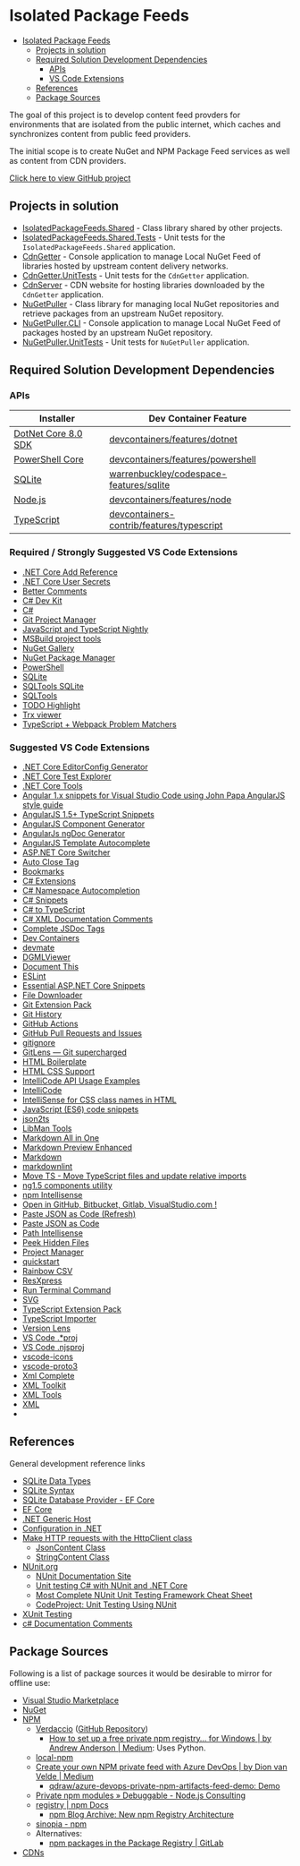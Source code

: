 # Isolated Package Feeds

- [Isolated Package Feeds](#isolated-package-feeds)
  - [Projects in solution](#projects-in-solution)
  - [Required Solution Development Dependencies](#required-solution-development-dependencies)
    - [APIs](#apis)
    - [VS Code Extensions](#required-strongly-suggested-vs-code-extensions)
  - [References](#references)
  - [Package Sources](#package-sources)

The goal of this project is to develop content feed provders for environments that are isolated from the public internet, which caches and synchronizes content from public feed providers.

The initial scope is to create NuGet and NPM Package Feed services as well as content from CDN providers.

[Click here to view GitHub project](https://github.com/users/lerwine/projects/4)

## Projects in solution

- [IsolatedPackageFeeds.Shared](./IsolatedPackageFeeds.Shared/README.md) - Class library shared by other projects.
- [IsolatedPackageFeeds.Shared.Tests](./IsolatedPackageFeeds.Shared.Tests/README.md) - Unit tests for the `IsolatedPackageFeeds.Shared` application.
- [CdnGetter](./CdnGetter/README.md) - Console application to manage Local NuGet Feed of libraries hosted by upstream content delivery networks.
- [CdnGetter.UnitTests](./CdnGetter.UnitTests/README.md) - Unit tests for the `CdnGetter` application.
- [CdnServer](./CdnServer/README.md) - CDN website for hosting libraries downloaded by the `CdnGetter` application.
- [NuGetPuller](./NuGetPuller/README.md) - Class library for managing local NuGet repositories and retrieve packages from an upstream NuGet repository.
- [NuGetPuller.CLI](./NuGetPuller.CLI/README.md) - Console application to manage Local NuGet Feed of packages hosted by an upstream NuGet repository.
- [NuGetPuller.UnitTests](./NuGetPuller.UnitTests/README.md) - Unit tests for `NuGetPuller` application.

## Required Solution Development Dependencies

### APIs

| Installer                                                                     | Dev Container Feature                                                                                                   |
|-------------------------------------------------------------------------------|-------------------------------------------------------------------------------------------------------------------------|
| [DotNet Core 8.0 SDK](https://dotnet.microsoft.com/en-us/download/dotnet/8.0) | [devcontainers/features/dotnet](https://github.com/devcontainers/features/tree/main/src/dotnet)                         |
| [PowerShell Core](https://github.com/powershell/powershell)                   | [devcontainers/features/powershell](https://github.com/devcontainers/features/tree/main/src/powershell)                 |
| [SQLite](https://www.sqlite.org/download.html)                                | [warrenbuckley/codespace-features/sqlite](https://github.com/warrenbuckley/codespace-features/tree/main/src/sqlite)     |
| [Node.js](https://nodejs.org/en/download/current)                             | [devcontainers/features/node](https://github.com/devcontainers/features/blob/main/src/node)                             |
| [TypeScript](https://www.npmjs.com/package/typescript)                        | [devcontainers-contrib/features/typescript](https://github.com/devcontainers-contrib/features/tree/main/src/typescript) |

### Required / Strongly Suggested VS Code Extensions

- [.NET Core Add Reference](https://marketplace.visualstudio.com/items?itemName=adrianwilczynski.add-reference)
- [.NET Core User Secrets](https://marketplace.visualstudio.com/items?itemName=adrianwilczynski.user-secrets)
- [Better Comments](https://marketplace.visualstudio.com/items?itemName=aaron-bond.better-comments)
- [C# Dev Kit](https://marketplace.visualstudio.com/items?itemName=ms-dotnettools.csdevkit)
- [C#](https://marketplace.visualstudio.com/items?itemName=ms-dotnettools.csharp)
- [Git Project Manager](https://marketplace.visualstudio.com/items?itemName=felipecaputo.git-project-manager)
- [JavaScript and TypeScript Nightly](https://marketplace.visualstudio.com/items?itemName=ms-vscode.vscode-typescript-next)
- [MSBuild project tools](https://marketplace.visualstudio.com/items?itemName=tintoy.msbuild-project-tools)
- [NuGet Gallery](https://marketplace.visualstudio.com/items?itemName=patcx.vscode-nuget-gallery)
- [NuGet Package Manager](https://marketplace.visualstudio.com/items?itemName=jmrog.vscode-nuget-package-manager)
- [PowerShell](https://marketplace.visualstudio.com/items?itemName=ms-vscode.powershell)
- [SQLite](https://marketplace.visualstudio.com/items?itemName=alexcvzz.vscode-sqlite)
- [SQLTools SQLite](https://marketplace.visualstudio.com/items?itemName=mtxr.sqltools-driver-sqlite)
- [SQLTools](https://marketplace.visualstudio.com/items?itemName=mtxr.sqltools)
- [TODO Highlight](https://marketplace.visualstudio.com/items?itemName=wayou.vscode-todo-highlight)
- [Trx viewer](https://marketplace.visualstudio.com/items?itemName=scabana.trxviewer)
- [TypeScript + Webpack Problem Matchers](https://marketplace.visualstudio.com/items?itemName=amodio.tsl-problem-matcher)

### Suggested VS Code Extensions

- [.NET Core EditorConfig Generator](https://marketplace.visualstudio.com/items?itemName=doggy8088.netcore-editorconfiggenerator)
- [.NET Core Test Explorer](https://marketplace.visualstudio.com/items?itemName=formulahendry.dotnet-test-explorer)
- [.NET Core Tools](https://marketplace.visualstudio.com/items?itemName=formulahendry.dotnet)
- [Angular 1.x snippets for Visual Studio Code using John Papa AngularJS style guide](https://marketplace.visualstudio.com/items?itemName=lperdomo.angular1-code-snippets-johnpapastyle)
- [AngularJS 1.5+ TypeScript Snippets](https://marketplace.visualstudio.com/items?itemName=jimmychandra.angularjs-1-5--typescript-snippets)
- [AngularJS Component Generator](https://marketplace.visualstudio.com/items?itemName=ohutsulyak.angularjs-component-generator)
- [AngularJs ngDoc Generator](https://marketplace.visualstudio.com/items?itemName=Luis.angularjs-ngdoc-generator)
- [AngularJS Template Autocomplete](https://marketplace.visualstudio.com/items?itemName=michaelisom.angularjs-template-autocomplete)
- [ASP.NET Core Switcher](https://marketplace.visualstudio.com/items?itemName=adrianwilczynski.asp-net-core-switcher)
- [Auto Close Tag](https://marketplace.visualstudio.com/items?itemName=formulahendry.auto-close-tag)
- [Bookmarks](https://marketplace.visualstudio.com/items?itemName=alefragnani.Bookmarks)
- [C# Extensions](https://marketplace.visualstudio.com/items?itemName=kreativ-software.csharpextensions)
- [C# Namespace Autocompletion](https://marketplace.visualstudio.com/items?itemName=adrianwilczynski.namespace)
- [C# Snippets](https://marketplace.visualstudio.com/items?itemName=jorgeserrano.vscode-csharp-snippets)
- [C# to TypeScript](https://marketplace.visualstudio.com/items?itemName=adrianwilczynski.csharp-to-typescript)
- [C# XML Documentation Comments](https://marketplace.visualstudio.com/items?itemName=k--kato.docomment)
- [Complete JSDoc Tags](https://marketplace.visualstudio.com/items?itemName=HookyQR.JSDocTagComplete)
- [Dev Containers](https://marketplace.visualstudio.com/items?itemName=ms-vscode-remote.remote-containers)
- [devmate](https://marketplace.visualstudio.com/items?itemName=AutomatedSoftwareTestingGmbH.devmate)
- [DGMLViewer](https://marketplace.visualstudio.com/items?itemName=coderAllan.vscode-dgmlviewer)
- [Document This](https://marketplace.visualstudio.com/items?itemName=oouo-diogo-perdigao.docthis)
- [ESLint](https://marketplace.visualstudio.com/items?itemName=dbaeumer.vscode-eslint)
- [Essential ASP.NET Core Snippets](https://marketplace.visualstudio.com/items?itemName=doggy8088.netcore-snippets)
- [File Downloader](https://marketplace.visualstudio.com/items?itemName=mindaro-dev.file-downloader)
- [Git Extension Pack](https://marketplace.visualstudio.com/items?itemName=donjayamanne.git-extension-pack)
- [Git History](https://marketplace.visualstudio.com/items?itemName=donjayamanne.githistory)
- [GitHub Actions](https://marketplace.visualstudio.com/items?itemName=github.vscode-github-actions)
- [GitHub Pull Requests and Issues](https://marketplace.visualstudio.com/items?itemName=GitHub.vscode-pull-request-github)
- [gitignore](https://marketplace.visualstudio.com/items?itemName=codezombiech.gitignore)
- [GitLens — Git supercharged](https://marketplace.visualstudio.com/items?itemName=eamodio.gitlens)
- [HTML Boilerplate](https://marketplace.visualstudio.com/items?itemName=sidthesloth.html5-boilerplate)
- [HTML CSS Support](https://marketplace.visualstudio.com/items?itemName=ecmel.vscode-html-css)
- [IntelliCode API Usage Examples](https://marketplace.visualstudio.com/items?itemName=VisualStudioExptTeam.intellicode-api-usage-examples)
- [IntelliCode](https://marketplace.visualstudio.com/items?itemName=VisualStudioExptTeam.vscodeintellicode)
- [IntelliSense for CSS class names in HTML](https://marketplace.visualstudio.com/items?itemName=Zignd.html-css-class-completion)
- [JavaScript (ES6) code snippets](https://marketplace.visualstudio.com/items?itemName=xabikos.JavaScriptSnippets)
- [json2ts](https://marketplace.visualstudio.com/items?itemName=GregorBiswanger.json2ts)
- [LibMan Tools](https://marketplace.visualstudio.com/items?itemName=adrianwilczynski.libman)
- [Markdown All in One](https://marketplace.visualstudio.com/items?itemName=yzhang.markdown-all-in-one)
- [Markdown Preview Enhanced](https://marketplace.visualstudio.com/items?itemName=shd101wyy.markdown-preview-enhanced)
- [Markdown](https://marketplace.visualstudio.com/items?itemName=starkwang.markdown)
- [markdownlint](https://marketplace.visualstudio.com/items?itemName=DavidAnson.vscode-markdownlint)
- [Move TS - Move TypeScript files and update relative imports](https://marketplace.visualstudio.com/items?itemName=stringham.move-ts)
- [ng1.5 components utility](https://marketplace.visualstudio.com/items?itemName=ipatalas.vscode-angular-components-intellisense)
- [npm Intellisense](https://marketplace.visualstudio.com/items?itemName=christian-kohler.npm-intellisense)
- [Open in GitHub, Bitbucket, Gitlab, VisualStudio.com !](https://marketplace.visualstudio.com/items?itemName=ziyasal.vscode-open-in-github)
- [Paste JSON as Code (Refresh)](https://marketplace.visualstudio.com/items?itemName=doggy8088.quicktype-refresh)
- [Paste JSON as Code](https://marketplace.visualstudio.com/items?itemName=quicktype.quicktype)
- [Path Intellisense](https://marketplace.visualstudio.com/items?itemName=christian-kohler.path-intellisense)
- [Peek Hidden Files](https://marketplace.visualstudio.com/items?itemName=adrianwilczynski.toggle-hidden)
- [Project Manager](https://marketplace.visualstudio.com/items?itemName=alefragnani.project-manager)
- [quickstart](https://marketplace.visualstudio.com/items?itemName=lolkush.quickstart)
- [Rainbow CSV](https://marketplace.visualstudio.com/items?itemName=mechatroner.rainbow-csv)
- [ResXpress](https://marketplace.visualstudio.com/items?itemName=PrateekMahendrakar.resxpress)
- [Run Terminal Command](https://marketplace.visualstudio.com/items?itemName=adrianwilczynski.terminal-commands)
- [SVG](https://marketplace.visualstudio.com/items?itemName=jock.svg)
- [TypeScript Extension Pack](https://marketplace.visualstudio.com/items?itemName=loiane.ts-extension-pack)
- [TypeScript Importer](https://marketplace.visualstudio.com/items?itemName=pmneo.tsimporter)
- [Version Lens](https://marketplace.visualstudio.com/items?itemName=pflannery.vscode-versionlens)
- [VS Code .*proj](https://marketplace.visualstudio.com/items?itemName=jRichardeau.vscode-vsproj)
- [VS Code .njsproj](https://marketplace.visualstudio.com/items?itemName=berkansivri.vscode-njsproj)
- [vscode-icons](https://marketplace.visualstudio.com/items?itemName=vscode-icons-team.vscode-icons)
- [vscode-proto3](https://marketplace.visualstudio.com/items?itemName=zxh404.vscode-proto3)
- [Xml Complete](https://marketplace.visualstudio.com/items?itemName=rogalmic.vscode-xml-complete)
- [XML Toolkit](https://marketplace.visualstudio.com/items?itemName=SAPOSS.xml-toolkit)
- [XML Tools](https://marketplace.visualstudio.com/items?itemName=DotJoshJohnson.xml)
- [XML](https://marketplace.visualstudio.com/items?itemName=redhat.vscode-xml)
- 
## References

General development reference links

- [SQLite Data Types](https://learn.microsoft.com/en-us/dotnet/standard/data/sqlite/types)
- [SQLite Syntax](https://www.sqlite.org/lang.html)
- [SQLite Database Provider - EF Core](https://learn.microsoft.com/en-us/ef/core/providers/sqlite/?tabs=dotnet-core-cli)
- [EF Core](https://learn.microsoft.com/en-us/ef/core/)
- [.NET Generic Host](https://learn.microsoft.com/en-us/dotnet/core/extensions/generic-host)
- [Configuration in .NET](https://learn.microsoft.com/en-us/dotnet/core/extensions/configuration)
- [Make HTTP requests with the HttpClient class](https://learn.microsoft.com/en-us/dotnet/fundamentals/networking/http/httpclient)
  - [JsonContent Class](https://learn.microsoft.com/en-us/dotnet/api/system.net.http.json.jsoncontent?view=net-7.0)
  - [StringContent Class](https://learn.microsoft.com/en-us/dotnet/api/system.net.http.stringcontent?view=net-7.0)
- [NUnit.org](https://nunit.org/)
  - [NUnit Documentation Site](https://docs.nunit.org/)
  - [Unit testing C# with NUnit and .NET Core](https://learn.microsoft.com/en-us/dotnet/core/testing/unit-testing-with-nunit)
  - [Most Complete NUnit Unit Testing Framework Cheat Sheet](https://www.automatetheplanet.com/nunit-cheat-sheet/)
  - [CodeProject: Unit Testing Using NUnit](https://www.codeproject.com/articles/178635/unit-testing-using-nunit)
- [XUnit Testing](https://xunit.net)
- [c# Documentation Comments](https://learn.microsoft.com/en-us/dotnet/csharp/language-reference/language-specification/documentation-comments)

## Package Sources

Following is a list of package sources it would be desirable to mirror for offline use:

- [Visual Studio Marketplace](https://marketplace.visualstudio.com/vscode)
- [NuGet](./NuGetPuller/README.md#nuget)
- [NPM](https://www.npmjs.com)
  - [Verdaccio](https://www.npmjs.com/package/verdaccio) ([GitHub Repository](https://github.com/verdaccio/verdaccio))
    - [How to set up a free private npm registry… for Windows | by Andrew Anderson | Medium](https://medium.com/@Anderson7301/how-to-set-up-a-free-private-npm-registry-for-windows-f532c6a381ce): Uses Python.
  - [local-npm](https://www.npmjs.com/package/local-npm)
  - [Create your own NPM private feed with Azure DevOps | by Dion van Velde | Medium](https://qdraw.medium.com/create-your-own-npm-private-feed-with-azure-devops-54e02b81a10e)
    - [qdraw/azure-devops-private-npm-artifacts-feed-demo: Demo](https://github.com/qdraw/azure-devops-private-npm-artifacts-feed-demo/)
  - [Private npm modules » Debuggable - Node.js Consulting](http://debuggable.com/posts/private-npm-modules:4e68cc7d-1ac4-42d9-995a-343dcbdd56cb)
  - [registry | npm Docs](https://docs.npmjs.com/cli/v9/using-npm/registry)
    - [npm Blog Archive: New npm Registry Architecture](https://blog.npmjs.org/post/75707294465/new-npm-registry-architecture)
  - [sinopia - npm](https://www.npmjs.com/package/sinopia)
  - Alternatives:
    - [npm packages in the Package Registry | GitLab](https://docs.gitlab.com/ee/user/packages/npm_registry/)
- [CDNs](./CdnGetter/README.md#references-and-links)
